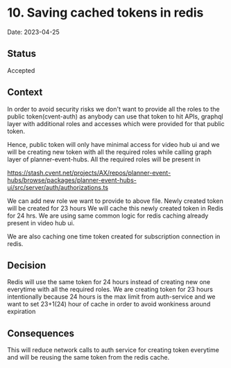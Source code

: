 # 10. Saving cached tokens in redis 

Date: 2023-04-25

## Status

Accepted

## Context

In order to avoid security risks we don't want to provide all the roles to the public token(cvent-auth) as anybody can use that token to hit APIs, graphql layer with additional roles and accesses which were provided for that public token.

Hence, public token will only have minimal access for video hub ui and we will be creating new token with all the required roles while calling graph layer of planner-event-hubs. All the required roles will be present in 

https://stash.cvent.net/projects/AX/repos/planner-event-hubs/browse/packages/planner-event-hubs-ui/src/server/auth/authorizations.ts

We can add new role we want to provide to above file.
Newly created token will be created for 23 hours
We will cache this newly created token in Redis for 24 hrs. We are using same common logic for redis caching already present in video hub ui.

We are also caching one time token created for subscription connection in redis. 

## Decision

Redis will use the same token for 24 hours instead of creating new one everytime with all the required roles.
We are creating token for 23 hours intentionally because 24 hours is the max limit from auth-service and we want to set 23+1(24) hour of cache in order to avoid wonkiness around expiration

## Consequences

This will reduce network calls to auth service for creating token everytime and will be reusing the same token from the redis cache.